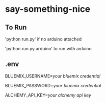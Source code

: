 # say-something-nice

## To Run
'python run.py' if no arduino attached

'python run.py arduino' to run with arduino

## .env
BLUEMIX_USERNAME=*your bluemix credential*

BLUEMIX_PASSWORD=*your bluemix credential*

ALCHEMY_API_KEY=*your alchemy api key*